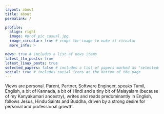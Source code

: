 ```yaml
---
layout: about
title: about
permalink: /

profile:
  align: right
  image: #prof_pic_casual.jpg
  image_circular: true # crops the image to make it circular
  more_info: >

news: true # includes a list of news items
latest_llm_posts: true
latest_linux_posts: true
selected_papers: false # includes a list of papers marked as "selected={true}"
social: true # includes social icons at the bottom of the page
---
```

Views are personal.
Parent, Partner, Software Engineer, speaks Tamil, English, a bit of Kannada, a bit of Hindi and a tiny bit of Malayalam (because of my Kanyakumari ancestry), writes and reads predominantly in English, follows Jesus, Hindu Saints and Buddha, driven by a strong desire for personal and professional growth.
